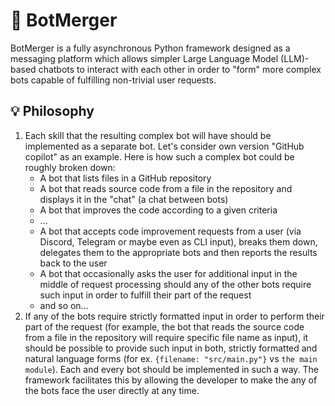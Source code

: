 # 🔀 BotMerger

BotMerger is a fully asynchronous Python framework designed as a messaging platform which allows simpler Large Language
Model (LLM)-based chatbots to interact with each other in order to "form" more complex bots capable of fulfilling
non-trivial user requests.

## 💡 Philosophy

1) Each skill that the resulting complex bot will have should be implemented as a separate bot. Let's consider own
   version "GitHub copilot" as an example. Here is how such a complex bot could be roughly broken down:
   - A bot that lists files in a GitHub repository
   - A bot that reads source code from a file in the repository and displays it in the "chat" (a chat between bots)
   - A bot that improves the code according to a given criteria
   - ...
   - A bot that accepts code improvement requests from a user (via Discord, Telegram or maybe even as CLI input),
     breaks them down, delegates them to the appropriate bots and then reports the results back to the user
   - A bot that occasionally asks the user for additional input in the middle of request processing should any of the
     other bots require such input in order to fulfill their part of the request
   - and so on...
2) If any of the bots require strictly formatted input in order to perform their part of the request (for example, the
   bot that reads the source code from a file in the repository will require specific file name as input), it should
   be possible to provide such input in both, strictly formatted and natural language forms
   (for ex. `{filename: "src/main.py"}` vs `the main module`). Each and every bot should be implemented in such a way.
   The framework facilitates this by allowing the developer to make the any of the bots face the user directly at any
   time.
